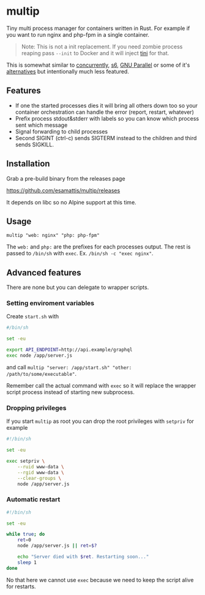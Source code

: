 # multip

Tiny multi process manager for containers written in Rust. For example if you
want to run nginx and php-fpm in a single container.

> Note: This is not a init replacement. If you need zombie process reaping
> pass `--init` to Docker and it will inject [tini][] for that.

[tini]: https://github.com/krallin/tini

This is somewhat similar to [concurrently], [s6][], [GNU Parallel][parallel]
or some of it's [alternatives][] but intentionally much less featured.

[concurrently]: https://www.npmjs.com/package/concurrently
[s6]: http://skarnet.org/software/s6/
[parallel]: https://www.gnu.org/software/parallel/
[alternatives]: https://www.gnu.org/software/parallel/parallel_alternatives.html

## Features

-   If one the started processes dies it will bring all others down too so your
    container orchestration can handle the error (report, restart, whatever)
-   Prefix process stdout&stderr with labels so you can know which process sent
    which message
-   Signal forwarding to child processes
-   Second SIGINT (ctrl-c) sends SIGTERM instead to the children and third
    sends SIGKILL.

## Installation

Grab a pre-build binary from the releases page

<https://github.com/esamattis/multip/releases>

It depends on libc so no Alpine support at this time.

## Usage

    multip "web: nginx" "php: php-fpm"

The `web:` and `php:` are the prefixes for each processes output. The rest is
passed to `/bin/sh` with `exec`. Ex. `/bin/sh -c "exec nginx"`.

## Advanced features

There are none but you can delegate to wrapper scripts.

### Setting enviroment variables

Create `start.sh` with

```sh
#/bin/sh

set -eu

export API_ENDPOINT=http://api.example/graphql
exec node /app/server.js
```

and call `multip "server: /app/start.sh" "other: /path/to/some/executable"`.

Remember call the actual command with `exec` so it will replace the wrapper
script process instead of starting new subprocess.

### Dropping privileges

If you start `multip` as root you can drop the root privileges with `setpriv` for example

```sh
#!/bin/sh

set -eu

exec setpriv \
    --ruid www-data \
    --rgid www-data \
    --clear-groups \
    node /app/server.js
```

### Automatic restart

```sh
#!/bin/sh

set -eu

while true; do
    ret=0
    node /app/server.js || ret=$?

    echo "Server died with $ret. Restarting soon..."
    sleep 1
done
```

No that here we cannot use `exec` because we need to keep the script alive
for restarts.
